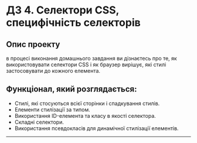 # ДЗ 4. Селектори CSS, специфічність селекторів

## Опис проекту

в процесі виконання домашнього завдання ви дізнаєтесь про те, як використовувати селектори CSS і як браузер вирішує, які стилі застосовувати до кожного елемента.

## Функціонал, який розглядається:

- Стилі, які стосуються всієї сторінки і спадкування стилів.
- Елементи стилізації за типом.
- Використання ID-елемента та класу в якості селектора.
- Складні селектори.
- Використання псевдокласів для динамічної стилізації елементів.

---
